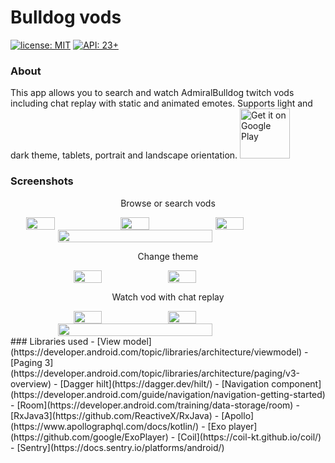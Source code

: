 # Bulldog vods
[![license: MIT](https://img.shields.io/badge/License-MIT-green)](https://github.com/dmitrykochanov/BulldogVods/blob/2b4699d64051cdb8d0b70e118c64ac57b4e36ed8/LICENSE.md) [![API: 23+](https://img.shields.io/badge/API-23+-green)](https://github.com/dmitrykochanov/BulldogVods/blob/2b4699d64051cdb8d0b70e118c64ac57b4e36ed8/LICENSE.md)
### About
This app allows you to search and watch AdmiralBulldog twitch vods including chat replay with static and animated emotes. Supports light and dark theme, tablets, portrait and landscape orientation.
<a href="https://play.google.com/store/apps/details?id=com.dmko.bulldogvods">
<img alt="Get it on Google Play" height="80" src="https://i.imgur.com/52TPheC.png" />
</a>
### Screenshots
<p align="center">Browse or search vods</p>
<div style="display:flex;justify-content:center">
<img src="https://lh3.googleusercontent.com/cboMv_H0Lu6yByHWNZNccocYPFNFRHJTiYpT6Ya_SpEy4IWqCkuAm5rS4m551utYwbQ=h1024-rw" width="30%">
<img src="https://lh3.googleusercontent.com/iQikmZs9HH_FppiVtq_N0qEYfVJKqxs1JcjOzip5W7k4MB2EAJI9nGzP3A8cmV74Ok2a=h1024-rw" width="30%">
<img src="https://lh3.googleusercontent.com/vORO-KoFFopViioomSmcjvr4Y1QQ1hQSRewOT68lGxAoyihaULX-qDZvUAeievsG0w2s=h1024-rw" width="30%">
</div>
<div style="display:flex;justify-content:center">
<img src="https://lh3.googleusercontent.com/gYjsZZoQ_xkSsv8B3a8XV2GVitAf0QjPOutLlV7KRJxaCfoyJMISy7QDdlOoaivE2Vq8=h1024-rw" width="70%">
</div>

<p align="center">Change theme</p>
<div style="display:flex;justify-content:center">
<img src="https://lh3.googleusercontent.com/4SNFdlXlxQ9JPrKJBsuPVogkCkqObHtS1UP1veyWqrYWIbYum2fzeZDkGwD0li32zQ=h1024-rw" width="30%">
<img src="https://i.imgur.com/GghFinO.png" width="30%">
</div>

<p align="center">Watch vod with chat replay</p>
<div style="display:flex;justify-content:center">
<img src="https://lh3.googleusercontent.com/6Uuupn0SzStHM8pwkXmsIIoqxxvuj04gqPoAenyl__s9jpXCR6R4b87n9As1PrPYoAI=h1024-rw" width="30%">
<img src="https://lh3.googleusercontent.com/4qS1oWUihtcffmw1bPcHJCDc0M6RN804NGHhX_OH91DC0dDZsQ4d3kb__RVGHy7EPw=h1024-rw" width="30%">
</div>

<div style="display:flex;justify-content:center">
<img src="https://lh3.googleusercontent.com/45CfpOCHgDbptcJ_0lgy-VqW_RjA8n-OSRsyNfJPsDAAlSvpWIsvcz9cGLZJzrhSWS8=h1024-rw" width="70%">
</div>
### Libraries used
- [View model](https://developer.android.com/topic/libraries/architecture/viewmodel)
- [Paging 3](https://developer.android.com/topic/libraries/architecture/paging/v3-overview)
- [Dagger hilt](https://dagger.dev/hilt/)
- [Navigation component](https://developer.android.com/guide/navigation/navigation-getting-started)
- [Room](https://developer.android.com/training/data-storage/room)
- [RxJava3](https://github.com/ReactiveX/RxJava)
- [Apollo](https://www.apollographql.com/docs/kotlin/)
- [Exo player](https://github.com/google/ExoPlayer)
- [Coil](https://coil-kt.github.io/coil/)
- [Sentry](https://docs.sentry.io/platforms/android/)
